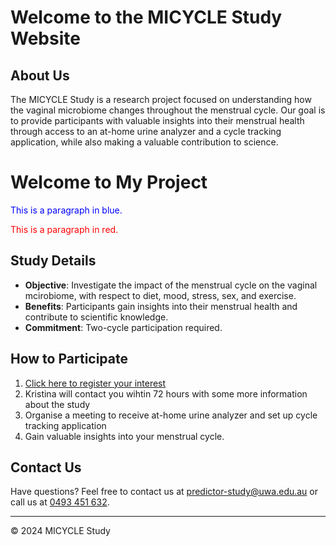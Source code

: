 # Welcome to the MICYCLE Study Website

## About Us

The MICYCLE Study is a research project focused on understanding how the vaginal microbiome changes throughout the menstrual cycle. Our goal is to provide participants with valuable insights into their menstrual health through access to an at-home urine analyzer and a cycle tracking application, while also making a valuable contribution to science.

# Welcome to My Project

<p style="color: blue;">This is a paragraph in blue.</p>
<p style="color: red;">This is a paragraph in red.</p>


## Study Details

- **Objective**: Investigate the impact of the menstrual cycle on the vaginal mcirobiome, with respect to diet, mood, stress, sex, and exercise.
- **Benefits**: Participants gain insights into their menstrual health and contribute to scientific knowledge.
- **Commitment**: Two-cycle participation required.

## How to Participate

1. [Click here to register your interest](https://forms.gle/tSynFr28zAbbYDYSA)
2. Kristina will contact you wihtin 72 hours with some more information about the study
3. Organise a meeting to receive at-home urine analyzer and set up cycle tracking application
4. Gain valuable insights into your menstrual cycle.

## Contact Us

Have questions? Feel free to contact us at [predictor-study@uwa.edu.au](mailto:predictor-study@uwa.edu.au) or call us at [0493 451 632](tel:+614933451632).

---

&copy; 2024 MICYCLE Study

